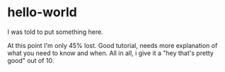 # hello-world
I was told to put something here.

At this point I'm only 45% lost. Good tutorial, needs more explanation of what you need to know and when. 
All in all, i give it a "hey that's pretty good" out of 10.
